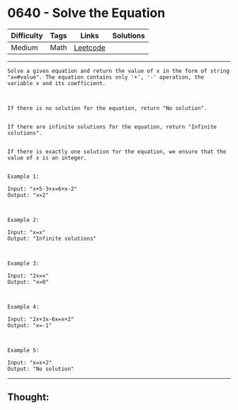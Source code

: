 # 0640 - Solve the Equation

Difficulty  | Tags | Links | Solutions
----------- | ---- | ----- | -----
Medium | Math | [Leetcode](https://leetcode.com/problems/solve-the-equation/description/) |


-----------

```
Solve a given equation and return the value of x in the form of string "x=#value". The equation contains only '+', '-' operation, the variable x and its coefficient.



If there is no solution for the equation, return "No solution".


If there are infinite solutions for the equation, return "Infinite solutions".


If there is exactly one solution for the equation, we ensure that the value of x is an integer.


Example 1:

Input: "x+5-3+x=6+x-2"
Output: "x=2"



Example 2:

Input: "x=x"
Output: "Infinite solutions"



Example 3:

Input: "2x=x"
Output: "x=0"



Example 4:

Input: "2x+3x-6x=x+2"
Output: "x=-1"



Example 5:

Input: "x=x+2"
Output: "No solution"
```

-----------

## Thought:

